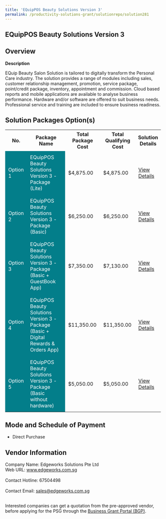 ```yaml
---
title: 'EQuipPOS Beauty Solutions Version 3'
permalink: /productivity-solutions-grant/solutionrepo/solution281
---
```


## EQuipPOS Beauty Solutions Version 3

## Overview

**Description**

EQuip Beauty Salon Solution is tailored to digitally transform the Personal Care industry. The solution provides a range of modules including sales, customer relationship management, promotion, service package, point/credit package, inventory, appointment and commission. Cloud based reports and mobile applications are available to analyse business performance. Hardware and/or software are offered to suit business needs. Professional service and training are included to ensure business readiness.

## Solution Packages Option(s)

<table>
<tr>
<th><b>No.</b></th>
<th><b>Package Name</b></th>
<th><b>Total Package Cost</b></th>
<th><b>Total Qualifying Cost</b></th>
<th><b>Solution Details</b></th>
</tr>
<tr>
<td style='padding: 10px; background-color: #037E8A; color: #FFFFFF;'>Option 1</td>
<td style='padding: 10px; background-color: #037E8A; color: #FFFFFF;'>EQuipPOS Beauty Solutions Version 3 - Package (Lite)</td>
<td style='padding: 10px;'>$4,875.00</td>
<td style='padding: 10px;'>$4,875.00</td>
<td style='padding: 10px;'><a href='/images/psg/Edgeworks_Beauty_20220079_Desensitised_Annex_3_Part_1.pdf' target='_blank'>View Details</a></td>
</tr>
<tr>
<td style='padding: 10px; background-color: #037E8A; color: #FFFFFF;'>Option 2</td>
<td style='padding: 10px; background-color: #037E8A; color: #FFFFFF;'>EQuipPOS Beauty Solutions Version 3 - Package (Basic)</td>
<td style='padding: 10px;'>$6,250.00</td>
<td style='padding: 10px;'>$6,250.00</td>
<td style='padding: 10px;'><a href='/images/psg/Edgeworks_Beauty_20220079_Desensitised_Annex_3_Part_2.pdf' target='_blank'>View Details</a></td>
</tr>
<tr>
<td style='padding: 10px; background-color: #037E8A; color: #FFFFFF;'>Option 3</td>
<td style='padding: 10px; background-color: #037E8A; color: #FFFFFF;'>EQuipPOS Beauty Solutions Version 3 - Package (Basic + GuestBook App)</td>
<td style='padding: 10px;'>$7,350.00</td>
<td style='padding: 10px;'>$7,130.00</td>
<td style='padding: 10px;'><a href='/images/psg/Edgeworks_Beauty_20220079_Desensitised_Annex_3_Part_3.pdf' target='_blank'>View Details</a></td>
</tr>
<tr>
<td style='padding: 10px; background-color: #037E8A; color: #FFFFFF;'>Option 4</td>
<td style='padding: 10px; background-color: #037E8A; color: #FFFFFF;'>EQuipPOS Beauty Solutions Version 3 - Package (Basic + Digital Rewards & Orders App)</td>
<td style='padding: 10px;'>$11,350.00</td>
<td style='padding: 10px;'>$11,350.00</td>
<td style='padding: 10px;'><a href='/images/psg/Edgeworks_Beauty_20220079_Desensitised_Annex_3_Part_45.pdf' target='_blank'>View Details</a></td>
</tr>
<tr>
<td style='padding: 10px; background-color: #037E8A; color: #FFFFFF;'>Option 5</td>
<td style='padding: 10px; background-color: #037E8A; color: #FFFFFF;'>EQuipPOS Beauty Solutions Version 3 - Package (Basic without hardware)</td>
<td style='padding: 10px;'>$5,050.00</td>
<td style='padding: 10px;'>$5,050.00</td>
<td style='padding: 10px;'><a href='/images/psg/Edgeworks_Beauty_20220079_Desensitised_Annex_3_Part_6.pdf' target='_blank'>View Details</a></td>
</tr>
</table>

## Mode and Schedule of Payment

 - Direct Purchase

## Vendor Information

 Company Name: Edgeworks Solutions Pte Ltd<br>Web URL: www.edgeworks.com.sg <br><br>Contact Hotline: 67504498 <br><br>Contact Email: sales@edgeworks.com.sg <br><br>

Interested companies can get a quotation from the pre-approved vendor, before applying for the PSG through the <a href='https://www.businessgrants.gov.sg/' target='_blank' rel='noopener'>Business Grant Portal (BGP)</a>.

<script src="/jquery/resize-tables.js"></script>
